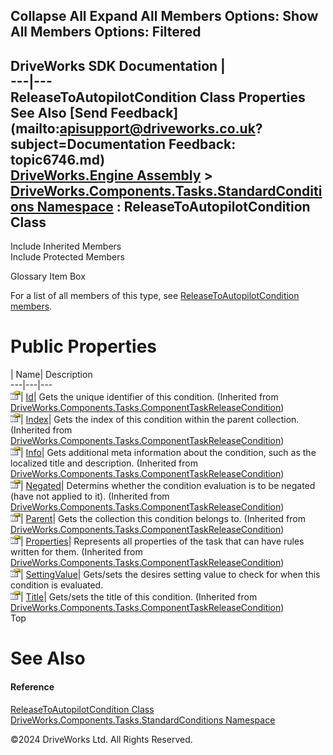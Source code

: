        

 Collapse All Expand All  Members Options: Show All  Members Options: Filtered   
---  
DriveWorks SDK Documentation  |   
---|---  
ReleaseToAutopilotCondition Class Properties   
See Also [Send Feedback](mailto:apisupport@driveworks.co.uk?subject=Documentation Feedback: topic6746.md)  
[DriveWorks.Engine Assembly](topic2156.md) > [DriveWorks.Components.Tasks.StandardConditions Namespace](topic6735.md) : ReleaseToAutopilotCondition Class  
---  
  
Include Inherited Members    
Include Protected Members    


Glossary Item Box

For a list of all members of this type, see [ReleaseToAutopilotCondition members](topic6747.md).

# Public Properties

| Name| Description  
---|---|---  
![Public Property](dotnetimages/publicProperty.gif)| [Id](topic6655.md)| Gets the unique identifier of this condition. (Inherited from [DriveWorks.Components.Tasks.ComponentTaskReleaseCondition](topic6647.md))  
![Public Property](dotnetimages/publicProperty.gif)| [Index](topic6656.md)| Gets the index of this condition within the parent collection. (Inherited from [DriveWorks.Components.Tasks.ComponentTaskReleaseCondition](topic6647.md))  
![Public Property](dotnetimages/publicProperty.gif)| [Info](topic6657.md)| Gets additional meta information about the condition, such as the localized title and description. (Inherited from [DriveWorks.Components.Tasks.ComponentTaskReleaseCondition](topic6647.md))  
![Public Property](dotnetimages/publicProperty.gif)| [Negated](topic6658.md)| Determins whether the condition evaluation is to be negated (have not applied to it). (Inherited from [DriveWorks.Components.Tasks.ComponentTaskReleaseCondition](topic6647.md))  
![Public Property](dotnetimages/publicProperty.gif)| [Parent](topic6659.md)| Gets the collection this condition belongs to. (Inherited from [DriveWorks.Components.Tasks.ComponentTaskReleaseCondition](topic6647.md))  
![Public Property](dotnetimages/publicProperty.gif)| [Properties](topic6660.md)| Represents all properties of the task that can have rules written for them. (Inherited from [DriveWorks.Components.Tasks.ComponentTaskReleaseCondition](topic6647.md))  
![Public Property](dotnetimages/publicProperty.gif)| [SettingValue](topic6753.md)| Gets/sets the desires setting value to check for when this condition is evaluated.   
![Public Property](dotnetimages/publicProperty.gif)| [Title](topic6661.md)| Gets/sets the title of this condition. (Inherited from [DriveWorks.Components.Tasks.ComponentTaskReleaseCondition](topic6647.md))  
Top

# See Also

#### Reference

[ReleaseToAutopilotCondition Class](topic6746.md)   
[DriveWorks.Components.Tasks.StandardConditions Namespace](topic6735.md)

©2024 DriveWorks Ltd. All Rights Reserved.
